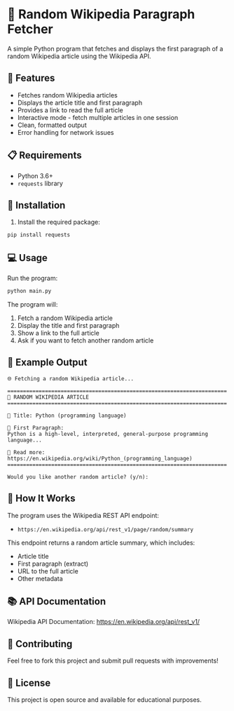 # 📖 Random Wikipedia Paragraph Fetcher

A simple Python program that fetches and displays the first paragraph of a random Wikipedia article using the Wikipedia API.

## 🌟 Features

- Fetches random Wikipedia articles
- Displays the article title and first paragraph
- Provides a link to read the full article
- Interactive mode - fetch multiple articles in one session
- Clean, formatted output
- Error handling for network issues

## 📋 Requirements

- Python 3.6+
- `requests` library

## 🚀 Installation

1. Install the required package:
```bash
pip install requests
```

## 💻 Usage

Run the program:
```bash
python main.py
```

The program will:
1. Fetch a random Wikipedia article
2. Display the title and first paragraph
3. Show a link to the full article
4. Ask if you want to fetch another random article

## 📝 Example Output

```
🌐 Fetching a random Wikipedia article...

======================================================================
📖 RANDOM WIKIPEDIA ARTICLE
======================================================================

🔖 Title: Python (programming language)

📝 First Paragraph:
Python is a high-level, interpreted, general-purpose programming language...

🔗 Read more: https://en.wikipedia.org/wiki/Python_(programming_language)
======================================================================

Would you like another random article? (y/n):
```

## 🔧 How It Works

The program uses the Wikipedia REST API endpoint:
- `https://en.wikipedia.org/api/rest_v1/page/random/summary`

This endpoint returns a random article summary, which includes:
- Article title
- First paragraph (extract)
- URL to the full article
- Other metadata

## 📚 API Documentation

Wikipedia API Documentation: https://en.wikipedia.org/api/rest_v1/

## 🤝 Contributing

Feel free to fork this project and submit pull requests with improvements!

## 📄 License

This project is open source and available for educational purposes.
